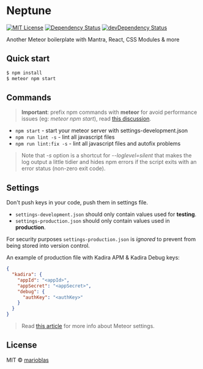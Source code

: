 # Neptune

[![MIT License](https://img.shields.io/npm/l/ghooks.svg?style=flat-square)](http://opensource.org/licenses/MIT)
[![Dependency Status](https://david-dm.org/marioblas/neptune.svg?style=flat-square)](https://david-dm.org/marioblas/neptune)
[![devDependency Status](https://david-dm.org/marioblas/neptune/dev-status.svg?style=flat-square)](https://david-dm.org/marioblas/neptune#info=devDependencies)

Another Meteor boilerplate with Mantra, React, CSS Modules & more

## Quick start

```sh
$ npm install
$ meteor npm start
```

## Commands

> **Important**: prefix npm commands with **meteor** for avoid performance issues (eg: *meteor npm start*), read [this discussion](https://github.com/meteor/meteor/issues/4314).

- `npm start` - start your meteor server with settings-development.json
- `npm run lint -s` - lint all javascript files
- `npm run lint:fix -s` - lint all javascript files and autofix problems

> Note that *-s* option is a shortcut for *--loglevel=silent* that makes the log output a little tidier and hides npm errors if the script exits with an error status (non-zero exit code).

## Settings

Don't push keys in your code, push them in settings file.

- `settings-development.json` should only contain values used for **testing**.
- `settings-production.json` should only contain values used in **production**.

For security purposes `settings-production.json` is *ignored* to prevent from being stored into version control.

An example of production file with Kadira APM & Kadira Debug keys:
```json
{
  "kadira": {
    "appId": "<appId>",
    "appSecret": "<appSecret>",
    "debug": {
      "authKey": "<authKey>"
    }
  }
}
```

> Read [this article](http://joshowens.me/environment-settings-and-security-with-meteor-js) for more info about Meteor settings.

## License
MIT © [marioblas](https://github.com/marioblas)
